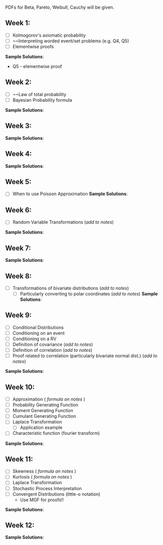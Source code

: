
PDFs for Beta, Pareto, Weibull, Cauchy will be given.

## Week 1:
- [ ] Kolmogorov's axiomatic probability 
- [ ] ~~Interpreting worded event/set problems (e.g. Q4, Q5)
- [ ] Elementwise proofs

**Sample Solutions**:
- Q5 - elementwise proof

## Week 2:
- [ ] ~~Law of total probability 
- [ ] Bayesian Probability formula

**Sample Solutions**:
## Week 3:
**Sample Solutions**:
## Week 4:
**Sample Solutions**:
## Week 5:
- [ ] When to use Poisson Approximation
**Sample Solutions**:
## Week 6:
- [ ] Random Variable Transformations (*add to notes*)

**Sample Solutions**:
## Week 7:
**Sample Solutions**:

## Week 8:

- [ ] Transformations of bivariate distributions  (*add to notes*)
	- [ ] Particularly converting to polar coordinates (*add to notes*)
**Sample Solutions**:
## Week 9:
- [ ] Conditional Distributions
- [ ] Conditioning on an event
- [ ] Conditioning on a RV
- [ ] Definition of covariance (*add to notes*)
- [ ] Definition of correlation (*add to notes*)
- [ ] Proof related to correlation (particularly bivariate normal dist.) (*add to notes*)

**Sample Solutions**:
## Week 10:
- [ ] Approximation ( *formula on notes* )
- [ ] Probability Generating Function
- [ ] Moment Generating Function
- [ ] Cumulant Generating Function
- [ ] Laplace Transformation
	- [ ] Application example
- [ ] Characteristic function (fourier transform)

**Sample Solutions**:
## Week 11:
- [ ] Skewness ( *formula on notes* )
- [ ] Kurtosis ( *formula on notes* )
- [ ] Laplace Transformation
- [ ] Stochastic Process Interpretation
- [ ] Convergent Distributions (little-o notation)
	- Use MGF for proofs!!

**Sample Solutions**:
## Week 12:


**Sample Solutions**:
